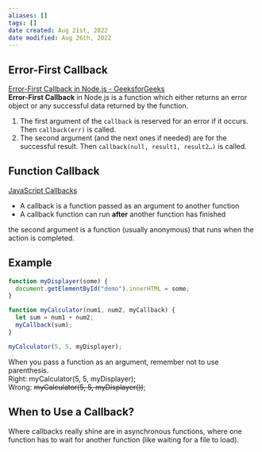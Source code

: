 ```yaml
---
aliases: []
tags: []
date created: Aug 21st, 2022
date modified: Aug 26th, 2022
---
```

## Error-First Callback
[Error-First Callback in Node.js - GeeksforGeeks](https://www.geeksforgeeks.org/error-first-callback-in-node-js)  
**Error-First Callback** in Node.js is a function which either returns an error object or any successful data returned by the function.
1. The first argument of the `callback` is reserved for an error if it occurs. Then `callback(err)` is called.
2. The second argument (and the next ones if needed) are for the successful result. Then `callback(null, result1, result2…)` is called.

## Function Callback
[JavaScript Callbacks](https://www.w3schools.com/js/js_callback.asp)
- A callback is a function passed as an argument to another function
- A callback function can run **after** another function has finished

the second argument is a function (usually anonymous) that runs when the action is completed.
## Example

```js
function myDisplayer(some) {
  document.getElementById("demo").innerHTML = some;
}

function myCalculator(num1, num2, myCallback) {
  let sum = num1 + num2;
  myCallback(sum);
}

myCalculator(5, 5, myDisplayer);
```

When you pass a function as an argument, remember not to use parenthesis.  
Right: myCalculator(5, 5, myDisplayer);  
Wrong: ~~myCalculator(5, 5, myDisplayer())~~;

## When to Use a Callback?
Where callbacks really shine are in asynchronous functions, where one function has to wait for another function (like waiting for a file to load).